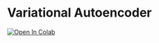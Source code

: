 # Variational Autoencoder

[![Open In Colab](https://colab.research.google.com/assets/colab-badge.svg)](https://colab.research.google.com/drive/1O4HeE_lvUwqCkoXZwmtfyTdvPckopcIy?usp=sharing)


